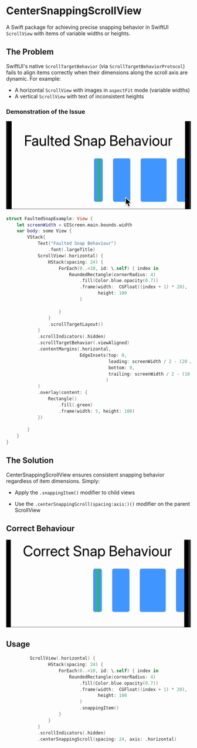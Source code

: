 # CenterSnappingScrollView

A Swift package for achieving precise snapping behavior in SwiftUI `ScrollView` with items of variable widths or heights.

## The Problem

SwiftUI's native `ScrollTargetBehavior` (via `ScrollTargetBehaviorProtocol`) fails to align items correctly when their dimensions along the scroll axis are dynamic. For example:
- A horizontal `ScrollView` with images in `aspectFit` mode (variable widths)
- A vertical `ScrollView` with text of inconsistent heights

### Demonstration of the Issue

![Faulted Snap Behavior](https://github.com/Ilsommo97/CenterSnappingScrollView/blob/main/faulted_snap.gif?raw=true)


```swift
struct FaultedSnapExample: View {
    let screenWidth = UIScreen.main.bounds.width
    var body: some View {
        VStack{
            Text("Faulted Snap Behaviour")
                .font(.largeTitle)
            ScrollView(.horizontal) {
                HStack(spacing: 24) {
                    ForEach(0..<10, id: \.self) { index in
                        RoundedRectangle(cornerRadius: 4)
                            .fill(Color.blue.opacity(0.7))
                            .frame(width:  CGFloat((index + 1) * 20),
                                   height: 100
                            )
                        
                    }
                }
                .scrollTargetLayout()
            }
            .scrollIndicators(.hidden)
            .scrollTargetBehavior(.viewAligned)
            .contentMargins(.horizontal,
                            EdgeInsets(top: 0,
                                       leading: screenWidth / 2 - (20 / 2) ,
                                       bottom: 0,
                                       trailing: screenWidth / 2 - (10 * 20 / 2)
                                      )
            )
            .overlay(content: {
                Rectangle()
                    .fill(.green)
                    .frame(width: 5, height: 100)
            })

        }
    }
}

```
## The Solution
CenterSnappingScrollView ensures consistent snapping behavior regardless of item dimensions. Simply:

- Apply the  `.snappingItem()`  modifier to child views

- Use the  `.centerSnappingScroll(spacing:axis:)()`  modifier on the parent ScrollView


## Correct Behaviour
![Faulted Snap Behavior](https://github.com/Ilsommo97/CenterSnappingScrollView/blob/main/correct_snap.gif?raw=true)

## Usage
```swift
         ScrollView(.horizontal) {
                HStack(spacing: 24) {
                    ForEach(0..<10, id: \.self) { index in
                        RoundedRectangle(cornerRadius: 4)
                            .fill(Color.blue.opacity(0.7))
                            .frame(width:  CGFloat((index + 1) * 20),
                                   height: 100
                            )
                            .snappingItem()
                    }
                }
            }
            .scrollIndicators(.hidden)
            .centerSnappingScroll(spacing: 24, axis: .horizontal)
```
